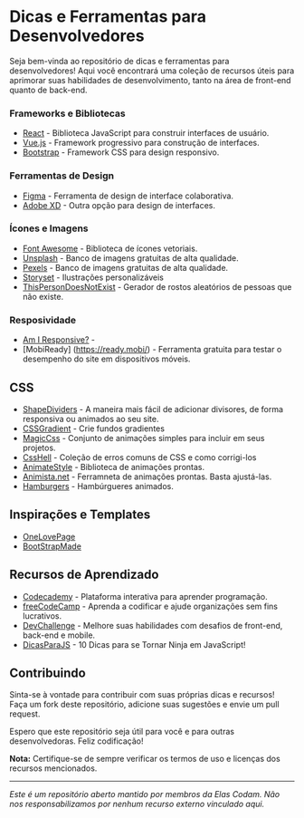 # Dicas e Ferramentas para Desenvolvedores

Seja bem-vinda ao repositório de dicas e ferramentas para desenvolvedores! Aqui você encontrará uma coleção de recursos úteis para aprimorar suas habilidades de desenvolvimento, tanto na área de front-end quanto de back-end.


### Frameworks e Bibliotecas

- [React](https://reactjs.org/) - Biblioteca JavaScript para construir interfaces de usuário.
- [Vue.js](https://vuejs.org/) - Framework progressivo para construção de interfaces.
- [Bootstrap](https://getbootstrap.com/) - Framework CSS para design responsivo.

### Ferramentas de Design

- [Figma](https://www.figma.com/) - Ferramenta de design de interface colaborativa.
- [Adobe XD](https://www.adobe.com/products/xd.html) - Outra opção para design de interfaces.

### Ícones e Imagens

- [Font Awesome](https://fontawesome.com/) - Biblioteca de ícones vetoriais.
- [Unsplash](https://unsplash.com/) - Banco de imagens gratuitas de alta qualidade.
- [Pexels](https://www.pexels.com/pt-br) - Banco de imagens gratuitas de alta qualidade.
- [Storyset](https://storyset.com/) - Ilustrações personalizáveis
- [ThisPersonDoesNotExist](https://this-person-does-not-exist.com/en) - Gerador de rostos aleatórios de pessoas que não existe. 

### Resposividade 
- [Am I Responsive?](http://ami.responsivedesign.is) - 
- [MobiReady] (https://ready.mobi/) - Ferramenta gratuita para testar o desempenho do site em dispositivos móveis.

## CSS 
- [ShapeDividers](https://shapedividers.com/) - A maneira mais fácil de adicionar divisores, de forma responsiva ou animados ao seu site.
- [CSSGradient](https://cssgradient.io/) - Crie fundos gradientes
- [MagicCss](https://www.minimamente.com/project/magic/) - Conjunto de animações simples para incluir em seus projetos.
- [CssHell](https://csshell.dev/1/) - Coleção de erros comuns de CSS e como corrigi-los
- [AnimateStyle](https://animate.style/) - Biblioteca de animações prontas.
- [Animista.net](https://animista.net/play) - Ferramneta de animações prontas. Basta ajustá-las.
- [Hamburgers](https://jonsuh.com/hamburgers/) - Hambúrgueres animados.
  
## Inspirações e Templates
- [OneLovePage](https://onepagelove.com/)
- [BootStrapMade](https://bootstrapmade.com/)


## Recursos de Aprendizado

- [Codecademy](https://www.codecademy.com/) - Plataforma interativa para aprender programação.
- [freeCodeCamp](https://www.freecodecamp.org/) - Aprenda a codificar e ajude organizações sem fins lucrativos.
- [DevChallenge](https://devchallenge.vercel.app/) - Melhore suas habilidades com desafios de front-end, back-end e mobile.
- [DicasParaJS](https://dev.to/azure/10-dicas-para-se-tornar-ninja-em-javascript-1775) - 10 Dicas para se Tornar Ninja em JavaScript!

## Contribuindo

Sinta-se à vontade para contribuir com suas próprias dicas e recursos! Faça um fork deste repositório, adicione suas sugestões e envie um pull request.

Espero que este repositório seja útil para você e para outras desenvolvedoras. Feliz codificação!

**Nota:** Certifique-se de sempre verificar os termos de uso e licenças dos recursos mencionados.

---

*Este é um repositório aberto mantido por membros da Elas Codam. Não nos responsabilizamos por nenhum recurso externo vinculado aqui.*
